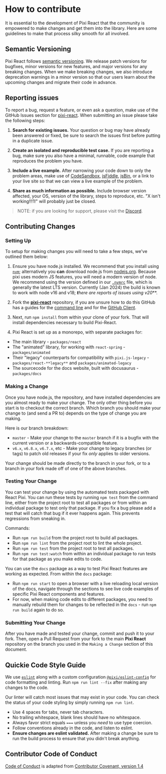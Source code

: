 # How to contribute

It is essential to the development of Pixi React that the community is empowered
to make changes and get them into the library. Here are some guidelines to make
that process silky smooth for all involved.

## Semantic Versioning

Pixi React follows [semantic versioning][semver]. We release patch versions for bugfixes, minor versions for new features,
and major versions for any breaking changes. When we make breaking changes, we also introduce deprecation warnings in a minor
version so that our users learn about the upcoming changes and migrate their code in advance.

## Reporting issues

To report a bug, request a feature, or even ask a question, make use of the GitHub Issues
section for [pixi-react][issues]. When submitting an issue please take the following steps:

1. **Search for existing issues.** Your question or bug may have already been answered or fixed,
   be sure to search the issues first before putting in a duplicate issue.

2. **Create an isolated and reproducible test case.** If you are reporting a bug, make sure you
   also have a minimal, runnable, code example that reproduces the problem you have.

3. **Include a live example.** After narrowing your code down to only the problem areas, make use of [CodeSandbox][codesandbox],
   [jsFiddle][fiddle], [jsBin][jsbin], or a link to your live site so that we can view a live example of the problem.

4. **Share as much information as possible.** Include browser version affected, your OS, version of
   the library, steps to reproduce, etc. "X isn't working!!!1!" will probably just be closed.

> NOTE: if you are looking for support, please visit the [Discord][discord].

## Contributing Changes

### Setting Up

To setup for making changes you will need to take a few steps, we've outlined them below:

1. Ensure you have node.js installed. We recommend that you install using [`nvm`][nvm]; alternatively you **can**
   download node.js from [nodejs.org][node]. Because pixi uses modern JS features, you will need a modern version
   of node. We recommend using the version defined in our [`.nvmrc`][nvmrc] file, which is generally the latest
   LTS version.  Currently (Jan 2024) the build is known to work with node v16 and v18; ***t**h**ere are reports of
   issues using v20***.

2. Fork the **[pixi-react][pixi-react]** repository, if you are unsure how to do this GitHub has a guides
   for the [command line][fork-cli] and for the [GitHub Client][fork-gui].

3. Next, run `npm install` from within your clone of your fork. That will install dependencies
   necessary to build Pixi-React.

4. Pixi React is set up as a monorepo, with separate packages for:
  - The main library - `packages/react`
  - The "animated" library, for working with `react-spring` - `packages/animated`
  - Their "legacy" counterparts for compatibility with `pixi.js-legacy` - `packages/react-**legacy**` and `packages/animated-legacy`
  - The sourcecode for the docs website, built with docusaurus - `packages/docs`

### Making a Change

Once you have node.js, the repository, and have installed dependencies are you almost ready to make your
change. The only other thing before you start is to checkout the correct branch. Which branch you should
make your change to (and send a PR to) depends on the type of change you are making.

Here is our branch breakdown:

- `master` - Make your change to the `master` branch if it is a bugfix with the current version or a backwards-compatible feature.
- `v6.x`, `v6.8.x`, `v6.7.x`, etc - Make your change to legacy branches (or tags) to patch old releases if your fix *only* applies to older versions.

Your change should be made directly to the branch in your fork, or to a branch in your fork made off of one of the above branches.

### Testing Your Change

You can test your change by using the automated tests packaged with React Pixi. You can run these tests by running `npm test`
from the command line, either from the project root to test all packages or from within an individual package to test only
that package. If you fix a bug please add a test that will catch that bug if it ever happens again. This prevents regressions
from sneaking in.

Commands:

- Run `npm run build` from the project root to build all packages.
- Run `npm run lint` from the project root to lint the whole project.
- Run `npm run test` from the project root to test all packages.
- Run `npm run test:watch` from within an individual package to run tests for that package as you make edits to code.

You can use the `docs` package as a way to test Pixi React features are working as expected. From within the `docs` package:

- Run `npm run start` to open a browser with a live reloading local version of the docs, navigate through the sections to see
  live code examples of specific Pixi React components and features.
- For now, when making code edits to different packages, you need to manually rebuild them for changes to be reflected in the
  `docs` - run `npm run build` again to do so.

### Submitting Your Change

After you have made and tested your change, commit and push it to your fork. Then, open a Pull Request
from your fork to the main **Pixi React** repository on the branch you used in the `Making a Change` section of this document.

## Quickie Code Style Guide

We use [`eslint`](https://eslint.org/) along with a custom configuration [`@pixi/eslint-config`][pixi-eslint] for code
formatting and linting. Run `npm run lint --fix` after making any changes to the code.

Our linter will catch most issues that may exist in your code. You can check the status of your code styling by simply
running `npm run lint`.

- Use 4 spaces for tabs, never tab characters.
- No trailing whitespace, blank lines should have no whitespace.
- Always favor strict equals `===` unless you *need* to use type coercion.
- Follow conventions already in the code, and listen to eslint.
- **Ensure changes are eslint validated.** After making a change be sure to run the build process to ensure that you didn't
  break anything.

[semver]: http://semver.org
[issues]: https://github.com/pixijs/pixi-react/issues
[fiddle]: http://jsfiddle.net
[jsbin]: http://jsbin.com
[codesandbox]: https://codesandbox.io
[discord]: https://discord.com/channels/734147990985375826/968068526566965279
[node]: http://nodejs.org
[nvmrc]: https://github.com/pixijs/pixi-react/blob/master/.nvmrc
[nvm]: https://github.com/nvm-sh/nvm
[pixi-react]: https://github.com/pixijs/pixi-react
[fork-cli]: https://help.github.com/articles/fork-a-repo/
[fork-gui]: https://guides.github.com/activities/forking/
[pixi-eslint]: https://github.com/pixijs/eslint-config

## Contributor Code of Conduct

[Code of Conduct](./CODE_OF_CONDUCT.md) is adapted from [Contributor Covenant, version 1.4](http://contributor-covenant.org/version/1/4)
